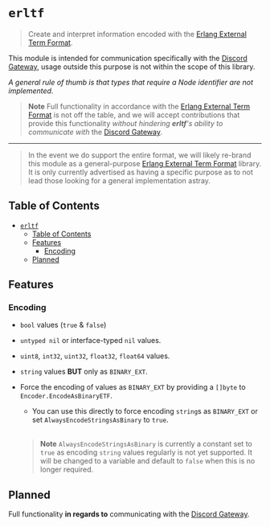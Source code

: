# `erltf`

> Create and interpret information encoded with the [Erlang External Term Format][erlang-ext-tf].

This module is intended for communication specifically with the [Discord Gateway][discord-gateway],
usage outside this purpose is not within the scope of this library.

*A general rule of thumb is that types that require a Node identifier are not implemented.*

> **Note**
> Full functionality in accordance with the [Erlang External Term Format][erlang-ext-tf] is not off
> the table, and we will accept contributions that provide this functionality *without hindering
> **erltf**'s ability to communicate with* the [Discord Gateway][discord-gateway].

---

> In the event we do support the entire format, we will likely re-brand this module as a
> general-purpose [Erlang External Term Format][erlang-ext-tf] library. It is only currently
> advertised as having a specific purpose as to not lead those looking for a general implementation
> astray.

[erlang-ext-tf]: https://www.erlang.org/doc/apps/erts/erl_ext_dist.html
[discord-gateway]: https://discord.com/developers/docs/topics/gateway#gateway

## Table of Contents

- [`erltf`](#erltf)
  - [Table of Contents](#table-of-contents)
  - [Features](#features)
    - [Encoding](#encoding)
  - [Planned](#planned)

## Features

### Encoding

- `bool` values (`true` & `false`)
- `untyped nil` or interface-typed `nil` values.
- `uint8`, `int32`, `uint32`, `float32`, `float64` values.
- `string` values **BUT** only as `BINARY_EXT`.
- Force the encoding of values as `BINARY_EXT` by providing a `[]byte` to
  `Encoder.EncodeAsBinaryETF`.
    - You can use this directly to force encoding `string`s as `BINARY_EXT` or set
    `AlwaysEncodeStringsAsBinary` to `true`.
    <br/>

    > **Note**
    > `AlwaysEncodeStringsAsBinary` is currently a constant set to `true` as encoding `string`
    > values regularly is not yet supported. It will be changed to a variable and default to `false`
    > when this is no longer required.

## Planned

Full functionality **in regards to** communicating with the [Discord Gateway][discord-gateway].